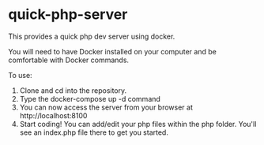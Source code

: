 # quick-php-server

This provides a quick php dev server using docker. 

You will need to have Docker installed on your computer and be comfortable with Docker commands.

To use:

1) Clone and cd into the repository.
2) Type the docker-compose up -d command
3) You can now access the server from your browser at http://localhost:8100
4) Start coding! You can add/edit your php files within the php folder. You'll see an index.php file there to get you started. 

